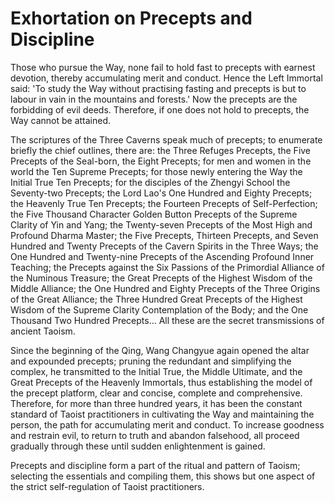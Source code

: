 # Exhortation on Precepts and Discipline

Those who pursue the Way, none fail to hold fast to precepts with earnest devotion, thereby accumulating merit and conduct. Hence the Left Immortal said: 'To study the Way without practising fasting and precepts is but to labour in vain in the mountains and forests.' Now the precepts are the forbidding of evil deeds. Therefore, if one does not hold to precepts, the Way cannot be attained.

The scriptures of the Three Caverns speak much of precepts; to enumerate briefly the chief outlines, there are: the Three Refuges Precepts, the Five Precepts of the Seal-born, the Eight Precepts; for men and women in the world the Ten Supreme Precepts; for those newly entering the Way the Initial True Ten Precepts; for the disciples of the Zhengyi School the Seventy-two Precepts; the Lord Lao's One Hundred and Eighty Precepts; the Heavenly True Ten Precepts; the Fourteen Precepts of Self-Perfection; the Five Thousand Character Golden Button Precepts of the Supreme Clarity of Yin and Yang; the Twenty-seven Precepts of the Most High and Profound Dharma Master; the Five Precepts, Thirteen Precepts, and Seven Hundred and Twenty Precepts of the Cavern Spirits in the Three Ways; the One Hundred and Twenty-nine Precepts of the Ascending Profound Inner Teaching; the Precepts against the Six Passions of the Primordial Alliance of the Numinous Treasure; the Great Precepts of the Highest Wisdom of the Middle Alliance; the One Hundred and Eighty Precepts of the Three Origins of the Great Alliance; the Three Hundred Great Precepts of the Highest Wisdom of the Supreme Clarity Contemplation of the Body; and the One Thousand Two Hundred Precepts... All these are the secret transmissions of ancient Taoism.

Since the beginning of the Qing, Wang Changyue again opened the altar and expounded precepts; pruning the redundant and simplifying the complex, he transmitted to the Initial True, the Middle Ultimate, and the Great Precepts of the Heavenly Immortals, thus establishing the model of the precept platform, clear and concise, complete and comprehensive. Therefore, for more than three hundred years, it has been the constant standard of Taoist practitioners in cultivating the Way and maintaining the person, the path for accumulating merit and conduct. To increase goodness and restrain evil, to return to truth and abandon falsehood, all proceed gradually through these until sudden enlightenment is gained.

Precepts and discipline form a part of the ritual and pattern of Taoism; selecting the essentials and compiling them, this shows but one aspect of the strict self-regulation of Taoist practitioners.

